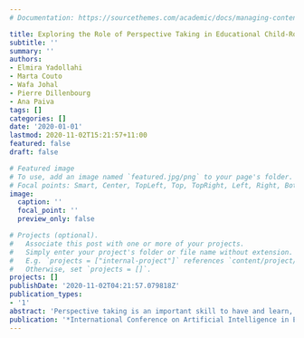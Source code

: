 ```yaml
---
# Documentation: https://sourcethemes.com/academic/docs/managing-content/

title: Exploring the Role of Perspective Taking in Educational Child-Robot Interaction
subtitle: ''
summary: ''
authors:
- Elmira Yadollahi
- Marta Couto
- Wafa Johal
- Pierre Dillenbourg
- Ana Paiva
tags: []
categories: []
date: '2020-01-01'
lastmod: 2020-11-02T15:21:57+11:00
featured: false
draft: false

# Featured image
# To use, add an image named `featured.jpg/png` to your page's folder.
# Focal points: Smart, Center, TopLeft, Top, TopRight, Left, Right, BottomLeft, Bottom, BottomRight.
image:
  caption: ''
  focal_point: ''
  preview_only: false

# Projects (optional).
#   Associate this post with one or more of your projects.
#   Simply enter your project's folder or file name without extension.
#   E.g. `projects = ["internal-project"]` references `content/project/deep-learning/index.md`.
#   Otherwise, set `projects = []`.
projects: []
publishDate: '2020-11-02T04:21:57.079818Z'
publication_types:
- '1'
abstract: 'Perspective taking is an important skill to have and learn, which can be applied in many different domains and disciplines. While the ability to recognize other’s perspective develops in humans from childhood and solidifies during school years, it needs to be developed in robotic and artificial agents’ cognitive framework. In our quest to develop a cognitive model of perspective taking for agents and robots in educational contexts, we designed a task that requires the players (e.g., child and robot) to take the perspective of another, in order to complete and win the task successfully. In a preliminary study to test the system, we were able to evaluate children’s performance over four different age groups by focusing on their performance during the interaction with the robot. By analyzing children’s performance, we were able to make some assumptions about children’s understanding of the game and select the appropriate age group to participate in the main study.'
publication: '*International Conference on Artificial Intelligence in Education*'
---
```


